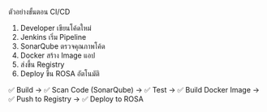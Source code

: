 ตัวอย่างขั้นตอน CI/CD
1. Developer เขียนโค้ดใหม่
2. Jenkins เริ่ม Pipeline
3. SonarQube ตรวจคุณภาพโค้ด
4. Docker สร้าง Image แอป
5. ส่งขึ้น Registry
6. Deploy ขึ้น ROSA อัตโนมัติ


✅ Build → ✅ Scan Code (SonarQube) → ✅ Test → ✅ Build Docker Image → ✅ Push to Registry → ✅ Deploy to ROSA
